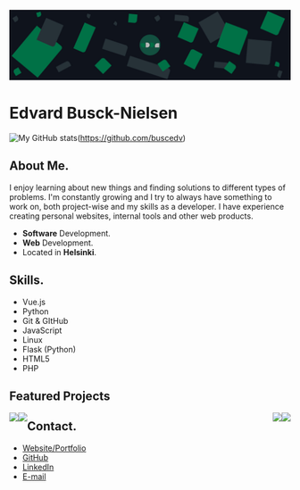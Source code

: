 ![Edvard Busck-Nielsen](https://github.com/Buscedv/Buscedv/blob/master/bgfinal.jpg?raw=true "Edvard Busck-Nielsen")
# Edvard Busck-Nielsen

![My GitHub stats](https:///github-stats.vercel.app/api?username=buscedv&show_icons=true&bg_color=10141c&title_color=0d7147&icon_color=0d7147&text_color=bab9ba)(https://github.com/buscedv)


## About Me.
I enjoy learning about new things and finding solutions to different types of problems. I'm constantly growing and I try to always have something to work on, both project-wise and my skills as a developer. I have experience creating personal websites, internal tools and other web products.

- **Software** Development.
- **Web** Development.
- Located in **Helsinki**.

## Skills.
- Vue.js
- Python
- Git & GItHub
- JavaScript
- Linux
- Flask (Python)
- HTML5
- PHP

## Featured Projects
<a href="https://github.com/Buscedv/Ask">
  <img align="left" src="https://github-stats.vercel.app/api/pin/?username=buscedv&repo=Ask" />
</a>
<a href="https://github.com/Buscedv/Docual">
  <img align="right" src="https://github-stats.vercel.app/api/pin/?username=buscedv&repo=Docual" />
</a>
<a href="https://github.com/Buscedv/Boilercrate">
  <img align="left" src="https://github-stats.vercel.app/api/pin/?username=buscedv&repo=Boilercrate" />
</a>
<a href="https://github.com/Buscedv/abnormal-expressions">
  <img align="right" src="https://github-stats.vercel.app/api/pin/?username=buscedv&repo=Abnormal-Expressions" />
</a>

## Contact.
- [Website/Portfolio](https://edvard.dev)
- [GitHub](https://github.com/Buscedv)
- [LinkedIn](https://linkedin.com/in/edvard-busck-nielsen)
- [E-mail](mailto:me@edvard.io)

